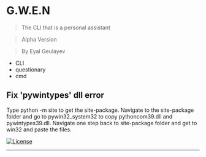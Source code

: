 # G.W.E.N

> The CLI that is a personal assistant

> Alpha Version

> By Eyal Geulayev

- CLI
- questionary
- cmd

## Fix 'pywintypes' dll error

Type python -m site to get the site-package. Navigate to the site-package folder and go to pywin32_system32 to copy pythoncom39.dll and pywintypes39.dll.
Navigate one step back to site-package folder and get to win32 and paste the files.


[![License](http://img.shields.io/:license-mit-blue.svg?style=flat-square)](http://badges.mit-license.org)

---
